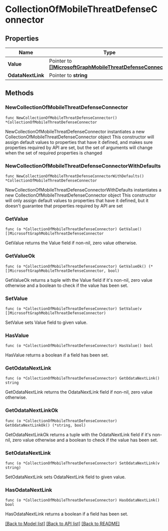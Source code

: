 # CollectionOfMobileThreatDefenseConnector

## Properties

Name | Type | Description | Notes
------------ | ------------- | ------------- | -------------
**Value** | Pointer to [**[]MicrosoftGraphMobileThreatDefenseConnector**](MicrosoftGraphMobileThreatDefenseConnector.md) |  | [optional] 
**OdataNextLink** | Pointer to **string** |  | [optional] 

## Methods

### NewCollectionOfMobileThreatDefenseConnector

`func NewCollectionOfMobileThreatDefenseConnector() *CollectionOfMobileThreatDefenseConnector`

NewCollectionOfMobileThreatDefenseConnector instantiates a new CollectionOfMobileThreatDefenseConnector object
This constructor will assign default values to properties that have it defined,
and makes sure properties required by API are set, but the set of arguments
will change when the set of required properties is changed

### NewCollectionOfMobileThreatDefenseConnectorWithDefaults

`func NewCollectionOfMobileThreatDefenseConnectorWithDefaults() *CollectionOfMobileThreatDefenseConnector`

NewCollectionOfMobileThreatDefenseConnectorWithDefaults instantiates a new CollectionOfMobileThreatDefenseConnector object
This constructor will only assign default values to properties that have it defined,
but it doesn't guarantee that properties required by API are set

### GetValue

`func (o *CollectionOfMobileThreatDefenseConnector) GetValue() []MicrosoftGraphMobileThreatDefenseConnector`

GetValue returns the Value field if non-nil, zero value otherwise.

### GetValueOk

`func (o *CollectionOfMobileThreatDefenseConnector) GetValueOk() (*[]MicrosoftGraphMobileThreatDefenseConnector, bool)`

GetValueOk returns a tuple with the Value field if it's non-nil, zero value otherwise
and a boolean to check if the value has been set.

### SetValue

`func (o *CollectionOfMobileThreatDefenseConnector) SetValue(v []MicrosoftGraphMobileThreatDefenseConnector)`

SetValue sets Value field to given value.

### HasValue

`func (o *CollectionOfMobileThreatDefenseConnector) HasValue() bool`

HasValue returns a boolean if a field has been set.

### GetOdataNextLink

`func (o *CollectionOfMobileThreatDefenseConnector) GetOdataNextLink() string`

GetOdataNextLink returns the OdataNextLink field if non-nil, zero value otherwise.

### GetOdataNextLinkOk

`func (o *CollectionOfMobileThreatDefenseConnector) GetOdataNextLinkOk() (*string, bool)`

GetOdataNextLinkOk returns a tuple with the OdataNextLink field if it's non-nil, zero value otherwise
and a boolean to check if the value has been set.

### SetOdataNextLink

`func (o *CollectionOfMobileThreatDefenseConnector) SetOdataNextLink(v string)`

SetOdataNextLink sets OdataNextLink field to given value.

### HasOdataNextLink

`func (o *CollectionOfMobileThreatDefenseConnector) HasOdataNextLink() bool`

HasOdataNextLink returns a boolean if a field has been set.


[[Back to Model list]](../README.md#documentation-for-models) [[Back to API list]](../README.md#documentation-for-api-endpoints) [[Back to README]](../README.md)


